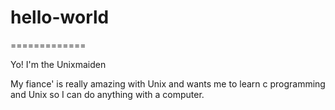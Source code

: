 # hello-world
=============

Yo! I'm the Unixmaiden

My fiance' is really amazing with Unix and wants me to learn c programming and Unix so I can do anything with a computer.
